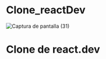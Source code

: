 # Clone_reactDev
![Captura de pantalla (31)](https://github.com/Yoswell/Clone_reactDev/assets/113799193/cbab4164-9b31-4159-819f-81caeb45ba1d)
<h1>Clone de react.dev</h1>

